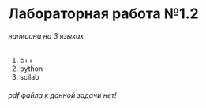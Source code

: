 # Лабораторная работа №1.2
###### написана на 3 языках
1) с++
2) python
3) scilab


###### pdf файла к данной задачи нет!
